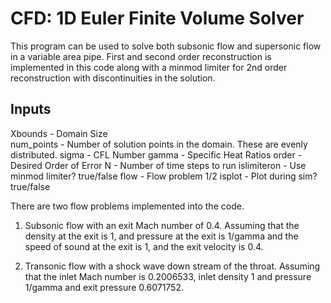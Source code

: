 # CFD: 1D Euler Finite Volume Solver

This program can be used to solve both subsonic flow and supersonic flow in a variable area pipe. First and second order reconstruction is implemented in this code along with a minmod limiter for 2nd order reconstruction with discontinuities in the solution. 

## Inputs 

Xbounds - Domain Size  
num_points - Number of solution points in the domain. These are evenly distributed. 
sigma - CFL Number
gamma - Specific Heat Ratios
order - Desired Order of Error
N - Number of time steps to run
islimiteron - Use minmod limiter? true/false
flow - Flow problem 1/2
isplot -  Plot during sim? true/false

There are two flow problems implemented into the code. 
1) Subsonic flow with an exit Mach number of 0.4. Assuming that the
density at the exit is 1, and pressure at the exit is 1/gamma and the speed of sound at the
exit is 1, and the exit velocity is 0.4.

2) Transonic flow with a shock wave down stream of the throat. Assuming that the inlet
Mach number is 0.2006533, inlet density 1 and pressure 1/gamma and exit pressure
0.6071752.
